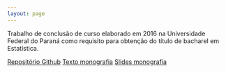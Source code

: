 ```yaml
---
layout: page
---
```



Trabalho de conclusão de curso elaborado em 2016 na Universidade Federal
do Paraná como requisito para obtenção do título de bacharel em
Estatística.

<a href="https://github.com/jreduardo/monografia/"
role="button" class="btn btn-primary custom">Repositório Github</a>
<a href="https://jreduardo.github.io/monografia/01-tcc.pdf"
role="button" class="btn btn-primary custom">Texto monografia</a>
<a href="https://jreduardo.github.io/monografia/slides-tcc.pdf"
role="button" class="btn btn-primary custom">Slides monografia</a>
